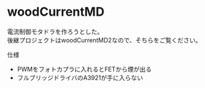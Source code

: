 # woodCurrentMD
電流制御モタドラを作ろうとした。  
後継プロジェクトはwoodCurrentMD2なので、そちらをご覧ください。

仕様
- PWMをフォトカプラに入れるとFETから煙が出る
- フルブリッジドライバのA3921が手に入らない